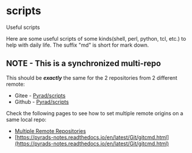 # scripts
Useful scripts

Here are some useful scripts of some kinds(shell, perl, python, tcl, etc.) to help with daily life.
The suffix "md" is short for mark down.



## NOTE - This is a synchronized multi-repo

This should be ***exactly*** the same for the 2 repositories from 2 different remote:

- Gitee - [Pyrad/scripts](https://gitee.com/pyrad/scripts)
- Github - [Pyrad/scripts](https://github.com/Pyrad/scripts)

Check the following pages to see how to set multiple remote origins on a same local repo:

- [Multiple Remote Repositories](https://pyrad.github.io/2022/05/16/multiple-remote-repositories/#more)
- [https://pyrads-notes.readthedocs.io/en/latest/Git/gitcmd.html](https://pyrads-notes.readthedocs.io/en/latest/Git/gitcmd.html)

